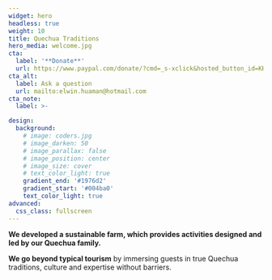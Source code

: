 ```yaml
---
widget: hero
headless: true
weight: 10
title: Quechua Traditions
hero_media: welcome.jpg
cta:
  label: '**Donate**'
  url: https://www.paypal.com/donate/?cmd=_s-xclick&hosted_button_id=KHPEQU9LS9CGW&source=url
cta_alt:
  label: Ask a question
  url: mailto:elwin.huaman@hotmail.com
cta_note:
  label: >- 

design:
  background:
    # image: coders.jpg
    # image_darken: 50
    # image_parallax: false
    # image_position: center
    # image_size: cover
    # text_color_light: true
    gradient_end: '#1976d2'
    gradient_start: '#004ba0'
    text_color_light: true
advanced:
  css_class: fullscreen
---
```


**We developed a sustainable farm, which provides activities designed and led by our Quechua family.**

**We go beyond typical tourism** by immersing guests in true Quechua traditions, culture and expertise without barriers.
